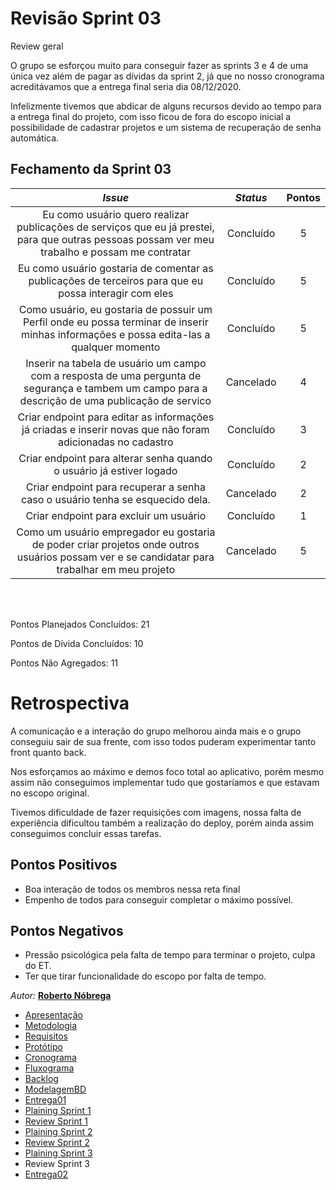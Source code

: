 # Revisão Sprint 03
<p align="justify">
Review geral

O grupo se esforçou muito para conseguir fazer as sprints 3 e 4 de uma única vez além de pagar as dívidas da sprint 2, já que no nosso cronograma acreditávamos que a entrega final seria dia 08/12/2020.

Infelizmente tivemos que abdicar de alguns recursos devido ao tempo para a entrega final do projeto, com isso ficou de fora do escopo inicial a possibilidade de cadastrar projetos e um sistema de recuperação de senha automática.

</p>

## Fechamento da Sprint 03    

| _Issue_ | _Status_ | Pontos |
| :-----: | :------: | :----: |
|Eu como usuário quero realizar publicações de serviços que eu já prestei, para que outras pessoas possam ver meu trabalho e possam me contratar|Concluído|5|
|Eu como usuário gostaria de comentar as publicações de terceiros para que eu possa interagir com eles|Concluído|5|
|Como usuário, eu gostaria de possuir um Perfil onde eu possa terminar de inserir minhas informações e possa edita-las a qualquer momento|Concluído|5|
|Inserir na tabela de usuário um campo com a resposta de uma pergunta de segurança e tambem um campo para a descrição de uma publicação de servico|Cancelado|4|
|Criar endpoint para editar as informações já criadas e inserir novas que não foram adicionadas no cadastro|Concluído|3|
|Criar endpoint para alterar senha quando o usuário já estiver logado|Concluído|2|
|Criar endpoint para recuperar a senha caso o usuário tenha se esquecido dela.|Cancelado|2|
|Criar endpoint para excluir um usuário|Concluído|1|
|Como um usuário empregador eu gostaria de poder criar projetos onde outros usuários possam ver e se candidatar para trabalhar em meu projeto|Cancelado|5|


<br/>
<br/>

Pontos Planejados Concluídos: 21

Pontos de Dívida Concluídos:  10   

Pontos Não Agregados: 11


# Retrospectiva

A comunicação e a interação do grupo melhorou ainda mais e o grupo conseguiu sair de sua frente, com isso todos puderam experimentar tanto front quanto back.

Nos esforçamos ao máximo e demos foco total ao aplicativo, porém mesmo assim não conseguimos implementar tudo que gostaríamos e que estavam no escopo original.

Tivemos dificuldade de fazer requisições com imagens, nossa falta de experiência dificultou também a realização do deploy, porém ainda assim conseguimos concluir essas tarefas.




## Pontos Positivos
- Boa interação de todos os membros nessa reta final
- Empenho de todos para conseguir completar o máximo possível.
  
## Pontos Negativos

- Pressão psicológica pela falta de tempo para terminar o projeto, culpa do ET.
- Ter que tirar funcionalidade do escopo por falta de tempo.




*Autor:* **[Roberto Nóbrega](https://github.com/Sayuck)**

- [Apresentação](/Apresentacao.MD)
- [Metodologia](/Metodologia.MD)
- [Requisitos](/Requisitos.MD)
- [Protótipo](/Prototipo.MD)
- [Cronograma](/Cronograma.MD)
- [Fluxograma](/Fluxograma.MD)
- [Backlog](/Backlog.MD)
- [ModelagemBD](/DER-DLD.MD)
- [Entrega01](/Entrega01.MD)
- [Plaining Sprint 1](/Plaining_Sprint1.MD)
- [Review Sprint 1](/Review01.MD)
- [Plaining Sprint 2](/Plaining_Sprint2.MD)
- [Review Sprint 2](/Review02.MD)
- [Plaining Sprint 3](/Plaining_Sprint3.MD)
- Review Sprint 3
- [Entrega02](/Entrega02.MD)